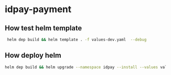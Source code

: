 # idpay-payment

## How test helm template

```sh
 helm dep build && helm template . -f values-dev.yaml  --debug
```

## How deploy helm

```sh
helm dep build && helm upgrade --namespace idpay --install --values values-dev.yaml --wait --timeout 5m0s idpay-payment .
```

